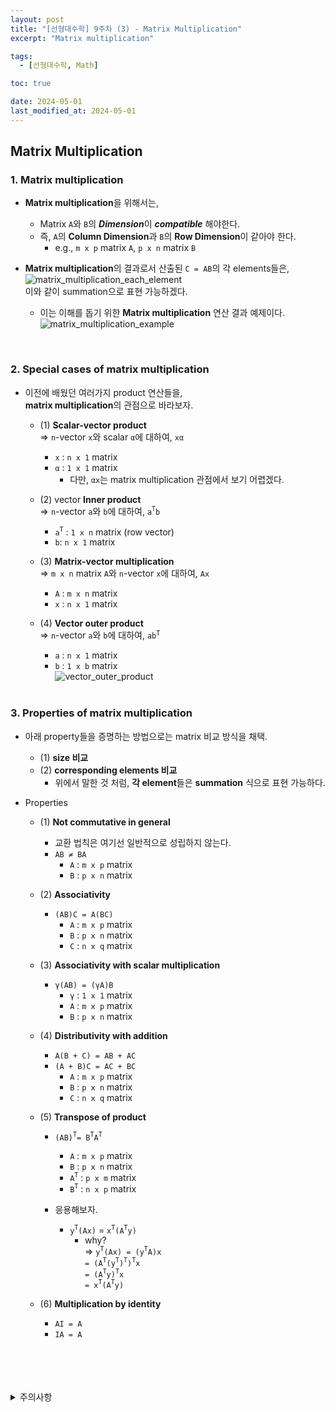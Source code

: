 ```yaml
---
layout: post
title: "[선형대수학] 9주차 (3) - Matrix Multiplication"
excerpt: "Matrix multiplication"

tags:
  - [선형대수학, Math]

toc: true

date: 2024-05-01
last_modified_at: 2024-05-01
---
```

## Matrix Multiplication
### 1. Matrix multiplication
- **Matrix multiplication**을 위해서는,  
  - Matrix `A`와 `B`의 ***Dimension***이 ***compatible*** 해야한다.  
  - 즉, `A`의 **Column Dimension**과 `B`의 **Row Dimension**이 같아야 한다.  
    - e.g., `m x p` matrix `A`, `p x n` matrix `B`  

- **Matrix multiplication**의 결과로서 산출된 `C = AB`의 각 elements들은,  
![matrix_multiplication_each_element][def]  
이와 같이 summation으로 표현 가능하겠다.  

  - 이는 이해를 돕기 위한 **Matrix multiplication** 연산 결과 예제이다.  
  ![matrix_multiplication_example][def2]  

<br>

### 2. Special cases of matrix multiplication
- 이전에 배웠던 여러가지 product 연산들을,  
**matrix multiplication**의 관점으로 바라보자.  

  - (1) **Scalar-vector product**  
  => `n`-vector `x`와 scalar `α`에 대하여, `xα`  
    - `x` : `n x 1` matrix
    - `α` : `1 x 1` matrix
      - 다만, `αx`는 matrix multiplication 관점에서 보기 어렵겠다.  

  - (2) vector **Inner product**  
  => `n`-vector `a`와 `b`에 대하여, `a`<sup>`T`</sup>`b`  
    - `a`<sup>`T`</sup> : `1 x n` matrix (row vector)
    - `b`: `n x 1` matrix

  - (3) **Matrix-vector multiplication**  
  => `m x n` matrix `A`와 `n`-vector `x`에 대하여, `Ax`
    - `A` : `m x n` matrix
    - `x` : `n x 1` matrix

  - (4) **Vector outer product**  
  => `n`-vector `a`와 `b`에 대하여, `ab`<sup>`T`</sup>  
    - `a` : `n x 1` matrix
    - `b` : `1 x b` matrix  
    ![vector_outer_product][def3]  

    <br>  

### 3. Properties of matrix multiplication
- 아래 property들을 증명하는 방법으로는 matrix 비교 방식을 채택.  
  - (1) **size 비교**
  - (2) **corresponding elements 비교**
    - 위에서 말한 것 처럼, **각 element**들은 **summation** 식으로 표현 가능하다.  

- Properties

  - (1) **Not commutative in general**  
    - 교환 법칙은 여기선 일반적으로 성립하지 않는다.  
    - `AB ≠ BA`
      - `A` : `m x p` matrix
      - `B` : `p x n` matrix

  - (2) **Associativity**  
    - `(AB)C = A(BC)`
      - `A` : `m x p` matrix
      - `B` : `p x n` matrix
      - `C` : `n x q` matrix  

  - (3) **Associativity with scalar multiplication**  
    - `γ(AB) = (γA)B`
      - `γ` : `1 x 1` matrix
      - `A` : `m x p` matrix
      - `B` : `p x n` matrix  

  - (4) **Distributivity with addition**
    - `A(B + C) = AB + AC`
    - `(A + B)C = AC + BC`
      - `A` : `m x p` matrix
      - `B` : `p x n` matrix
      - `C` : `n x q` matrix  

  - (5) **Transpose of product**  
    - `(AB)`<sup>`T`</sup>`= B`<sup>`T`</sup>`A`<sup>`T`</sup>  
      - `A` : `m x p` matrix
      - `B` : `p x n` matrix
      - `A`<sup>`T`</sup> : `p x m` matrix
      - `B`<sup>`T`</sup> : `n x p` matrix

    - 응용해보자.  
      - `y`<sup>`T`</sup>`(Ax)` = `x`<sup>`T`</sup>`(A`<sup>`T`</sup>`y)`
        - why?  
        => `y`<sup>`T`</sup>`(Ax) = (y`<sup>`T`</sup>`A)x`  
        `= (A`<sup>`T`</sup>`(y`<sup>`T`</sup>`)`<sup>`T`</sup>`)`<sup>`T`</sup>`x`  
        `= (A`<sup>`T`</sup>`y)`<sup>`T`</sup>`x`  
        `= x`<sup>`T`</sup>`(A`<sup>`T`</sup>`y)`

  - (6) **Multiplication by identity**  
    - `AI = A`
    - `IA = A`


<br>
<br>
<br>
<br>
<details>
<summary>주의사항</summary>
<div markdown="1">

이 포스팅은 강원대학교 김도형 교수님의 선형대수학 수업을 들으며 내용을 정리 한 것입니다.  
수업 내용에 대한 저작권은 교수님께 있으니,  
다른 곳으로의 무분별한 내용 복사를 자제해 주세요.

</div>
</details>

[def]: https://i.imgur.com/iMWzgId.png
[def2]: https://i.imgur.com/1Z6ZgtT.png
[def3]: https://i.imgur.com/i9Wavyg.png